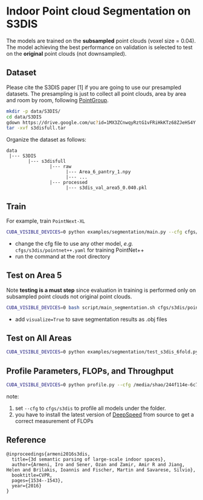# Indoor Point cloud Segmentation on S3DIS
The models are trained on the **subsampled** point clouds (voxel size = 0.04). The model achieving the best performance on validation is selected to test on the **original** point clouds (not downsampled). 


## Dataset

Please cite the S3DIS paper [1] if you are going to use our presampled datasets.  The presampling is just to collect all point clouds, area by area and room by room, following [PointGroup](https://github.com/dvlab-research/PointGroup).

```bash
mkdir -p data/S3DIS/
cd data/S3DIS
gdown https://drive.google.com/uc?id=1MX3ZCnwqyRztG1vFRiHkKTz68ZJeHS4Y
tar -xvf s3disfull.tar
```

Organize the dataset as follows:

```
data
 |--- S3DIS
        |--- s3disfull
                |--- raw
                      |--- Area_6_pantry_1.npy
                      |--- ...
                |--- processed
                      |--- s3dis_val_area5_0.040.pkl 
```


## Train

For example, train `PointNext-XL`
```bash
CUDA_VISIBLE_DEVICES=0 python examples/segmentation/main.py --cfg cfgs/s3dis/pointnext-xl.yaml
```
* change the cfg file to use any other model, *e.g.* `cfgs/s3dis/pointnet++.yaml` for training PointNet++  
* run the command at the root directory


## Test on Area 5
Note **testing is a must step** since evaluation in training is performed only on subsampled point clouds not original point clouds. 

```bash
CUDA_VISIBLE_DEVICES=0 bash script/main_segmentation.sh cfgs/s3dis/pointnext-xl.yaml wandb.use_wandb=False mode=test --pretrained_path pretrained/s3dis/pointnext-xl/pointnext-xl-area5/checkpoint/pointnext-xl_ckpt_best.pth
```
* add `visualize=True` to save segmentation results as .obj files


## Test on All Areas

```bash
CUDA_VISIBLE_DEVICES=0 python examples/segmentation/test_s3dis_6fold.py --cfg cfgs/s3dis/pointnext-xl.yaml mode=test --pretrained_path pretrained/s3dis/pointnext-xl
```



## Profile Parameters, FLOPs, and Throughput

```bash
CUDA_VISIBLE_DEVICES=0 python profile.py --cfg /media/shao/244f114e-6c7c-46e5-a0bc-0dc4d7ffca95/shaoyuyuan/Code/PointNeXt/PointNeXt-master/cfgs/s3dis/pointvector-xl.yaml batch_size=16 num_points=15000 timing=True flops=True
```
note: 
1. set `--cfg` to `cfgs/s3dis` to profile all models under the folder.
2. you have to install the latest version of [DeepSpeed](https://github.com/microsoft/DeepSpeed) from source to get a correct measurement of FLOPs



## Reference 

```
@inproceedings{armeni2016s3dis,
  title={3d semantic parsing of large-scale indoor spaces},
  author={Armeni, Iro and Sener, Ozan and Zamir, Amir R and Jiang, Helen and Brilakis, Ioannis and Fischer, Martin and Savarese, Silvio},
  booktitle=CVPR,
  pages={1534--1543},
  year={2016}
}
```
